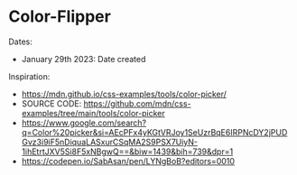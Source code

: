 # Color-Flipper

Dates:
  * January 29th 2023: Date created

Inspiration: 
  - https://mdn.github.io/css-examples/tools/color-picker/ 
  - SOURCE CODE: https://github.com/mdn/css-examples/tree/main/tools/color-picker 
  - https://www.google.com/search?q=Color%20picker&si=AEcPFx4yKGtVRJoy1SeUzrBqE6IRPNcDY2jPUDGvz3i9iF5nDiquaLASxurCSqMA2S9PSX7UiyN-1ihEtrtJXV5Si8F5xNBgwQ==&biw=1439&bih=739&dpr=1 
  - https://codepen.io/SabAsan/pen/LYNgBoB?editors=0010 

